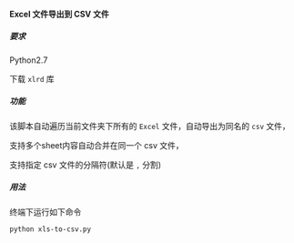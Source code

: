 #### Excel 文件导出到 CSV 文件

##### 要求

Python2.7

下载 `xlrd` 库



##### 功能

该脚本自动遍历当前文件夹下所有的 `Excel` 文件，自动导出为同名的 `csv` 文件，

支持多个sheet内容自动合并在同一个 csv 文件， 

支持指定 csv 文件的分隔符(默认是 `,` 分割)



##### 用法

终端下运行如下命令

`python xls-to-csv.py` 